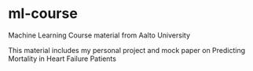 # ml-course
Machine Learning Course material from Aalto University

This material includes my personal project and mock paper on Predicting Mortality in Heart Failure Patients
